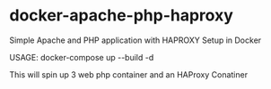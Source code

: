 # docker-apache-php-haproxy

Simple Apache and PHP application with HAPROXY Setup in Docker

USAGE: docker-compose up --build -d 

This will spin up 3 web php container and an HAProxy Conatiner
